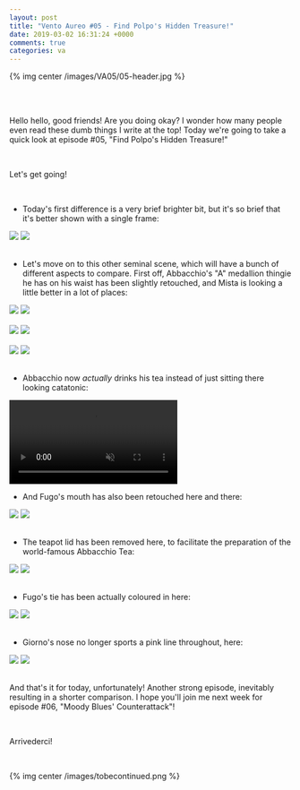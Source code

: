 ```yaml
---
layout: post
title: "Vento Aureo #05 - Find Polpo's Hidden Treasure!"
date: 2019-03-02 16:31:24 +0000
comments: true
categories: va
---
```


{% img center /images/VA05/05-header.jpg %}
<!-- more -->

<br>
<br>

Hello hello, good friends! Are you doing okay? I wonder how many people even read these dumb things I write at the top! Today we're going to take a quick look at episode #05, "Find Polpo's Hidden Treasure!"

<br>

Let's get going!

<br>

- Today's first difference is a very brief brighter bit, but it's so brief that it's better shown with a single frame:

<div id="container1" class="twentytwenty-container">
 <img src="./../images/VA05/tv-08425.jpg" />
 <img src="./../images/VA05/bd-08425.jpg" />
</div>

<br>

- Let's move on to this other seminal scene, which will have a bunch of different aspects to compare. First off, Abbacchio's "A" medallion thingie he has on his waist has been slightly retouched, and Mista is looking a little better in a lot of places:

<div id="container1" class="twentytwenty-container">
 <img src="./../images/VA05/tv-11423.jpg" />
 <img src="./../images/VA05/bd-11423.jpg" />
</div>

<br>

<div id="container1" class="twentytwenty-container">
 <img src="./../images/VA05/tv-11425.jpg" />
 <img src="./../images/VA05/bd-11425.jpg" />
</div>

<br>

<div id="container1" class="twentytwenty-container">
 <img src="./../images/VA05/tv-11445.jpg" />
 <img src="./../images/VA05/bd-11445.jpg" />
</div>

<br>

- Abbacchio now *actually* drinks his tea instead of just sitting there looking catatonic:

<video class='center' muted nocontrols autoplay playsinline loop preload='auto'>
  <source src="./../videos/VA05/01 - abbacchio.webm" type='video/webm; codecs="vp8, vorbis"'>
  <source src="./../videos/VA05/01 - abbacchio.mp4" type='video/mp4; codecs=avc1.42E01E,mp4a.40.2'>
</video>

- And Fugo's mouth has also been retouched here and there:

<div id="container1" class="twentytwenty-container">
 <img src="./../images/VA05/tv-11545.jpg" />
 <img src="./../images/VA05/bd-11545.jpg" />
</div>

<br>

- The teapot lid has been removed here, to facilitate the preparation of the world-famous Abbacchio Tea:

<div id="container1" class="twentytwenty-container">
 <img src="./../images/VA05/tv-14375.jpg" />
 <img src="./../images/VA05/bd-14375.jpg" />
</div>

<br>

- Fugo's tie has been actually coloured in here:

<div id="container1" class="twentytwenty-container">
 <img src="./../images/VA05/tv-26185.jpg" />
 <img src="./../images/VA05/bd-26185.jpg" />
</div>

<br>

- Giorno's nose no longer sports a pink line throughout, here:

<div id="container1" class="twentytwenty-container">
 <img src="./../images/VA05/tv-30140.jpg" />
 <img src="./../images/VA05/bd-30140.jpg" />
</div>

<br>

And that's it for today, unfortunately! Another strong episode, inevitably resulting in a shorter comparison. I hope you'll join me next week for episode #06, "Moody Blues' Counterattack"!

<br>

Arrivederci!

<br>

{% img center /images/tobecontinued.png %}